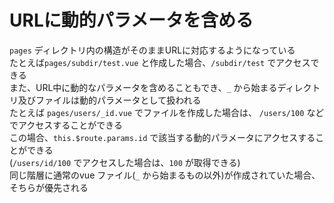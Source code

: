 # URLに動的パラメータを含める
`pages` ディレクトリ内の構造がそのままURLに対応するようになっている  
たとえば`pages/subdir/test.vue` と作成した場合、`/subdir/test` でアクセスできる  
また、URL中に動的なパラメータを含めることもでき、`_` から始まるディレクトリ及びファイルは動的パラメータとして扱われる  
たとえば `pages/users/_id.vue` でファイルを作成した場合は、 `/users/100` などでアクセスすることができる  
この場合、`this.$route.params.id` で該当する動的パラメータにアクセスすることができる  
(`/users/id/100` でアクセスした場合は、`100` が取得できる)  
同じ階層に通常のvue ファイル(`_` から始まるもの以外)が作成されていた場合、そちらが優先される  


